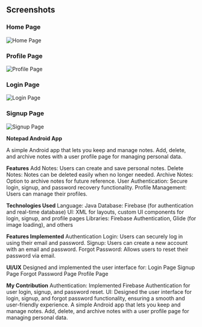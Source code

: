 ## Screenshots

### Home Page
![Home Page](ScreenShots/home.jpeg)

### Profile Page
![Profile Page](ScreenShots/profile.jpeg)

### Login Page
![Login Page](ScreenShots/Login.jpg)

### Signup Page
![Signup Page](ScreenShots/signUp.jpeg)


**Notepad Android App**

A simple Android app that lets you keep and manage notes. Add, delete, and archive notes with a user profile page for managing personal data.

**Features**
Add Notes: Users can create and save personal notes.
Delete Notes: Notes can be deleted easily when no longer needed.
Archive Notes: Option to archive notes for future reference.
User Authentication: Secure login, signup, and password recovery functionality.
Profile Management: Users can manage their profiles.

**Technologies Used**
Language: Java
Database: Firebase (for authentication and real-time database)
UI: XML for layouts, custom UI components for login, signup, and profile pages
Libraries: Firebase Authentication, Glide (for image loading), and others

**Features Implemented**
Authentication
Login: Users can securely log in using their email and password.
Signup: Users can create a new account with an email and password.
Forgot Password: Allows users to reset their password via email.

**UI/UX**
Designed and implemented the user interface for:
Login Page
Signup Page
Forgot Password Page
Profile Page

**My Contribution**
Authentication: Implemented Firebase Authentication for user login, signup, and password reset.
UI: Designed the user interface for login, signup, and forgot password functionality, ensuring a smooth and user-friendly experience.
A simple Android app that lets you keep and manage notes. Add, delete, and archive notes with a user profile page for managing personal data.
